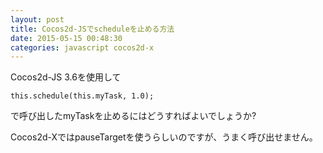 ```yaml
---
layout: post
title: Cocos2d-JSでscheduleを止める方法
date: 2015-05-15 00:48:30
categories: javascript cocos2d-x
---
```

<p>Cocos2d-JS 3.6を使用して</p>

```
this.schedule(this.myTask, 1.0);
```

<p>で呼び出したmyTaskを止めるにはどうすればよいでしょうか?</p>

<p>Cocos2d-XではpauseTargetを使うらしいのですが、うまく呼び出せません。</p>
